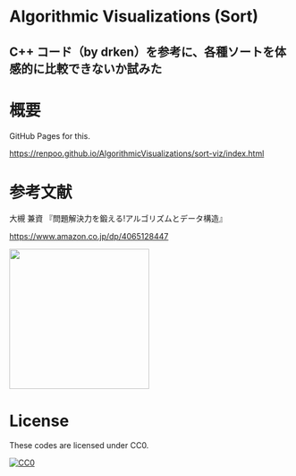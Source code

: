 # Algorithmic Visualizations (Sort)
## C++ コード（by drken）を参考に、各種ソートを体感的に比較できないか試みた

# 概要

GitHub Pages for this.

https://renpoo.github.io/AlgorithmicVisualizations/sort-viz/index.html


# 参考文献

大槻 兼資 『問題解決力を鍛える!アルゴリズムとデータ構造』

https://www.amazon.co.jp/dp/4065128447

<img src=https://github.com/drken1215/book_algorithm_solution/blob/master/fig/book_image.png width=250mm>


# License

These codes are licensed under CC0.

[![CC0](http://i.creativecommons.org/p/zero/1.0/88x31.png "CC0")](http://creativecommons.org/publicdomain/zero/1.0/deed.ja)
